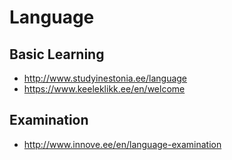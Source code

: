 # Language

## Basic Learning
* http://www.studyinestonia.ee/language
* https://www.keeleklikk.ee/en/welcome

## Examination
* http://www.innove.ee/en/language-examination
